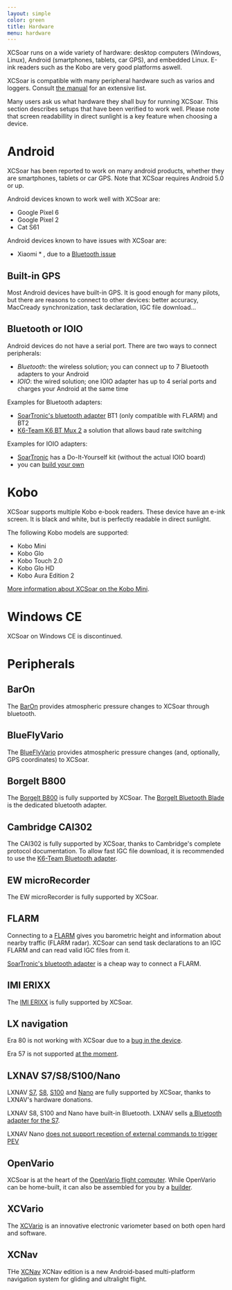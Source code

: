 ```yaml
---
layout: simple
color: green
title: Hardware
menu: hardware
---
```


XCSoar runs on a wide variety of hardware: desktop computers
(Windows, Linux), Android (smartphones, tablets, car GPS), and embedded Linux.
E-ink readers such as the Kobo are very good platforms aswell.

XCSoar is compatible with many peripheral hardware such as varios and
loggers. Consult [the manual](/discover/manual.html) for an extensive
list.

Many users ask us what hardware they shall buy for running XCSoar.  This
section describes setups that have been verified to work well.  Please note
that screen readabillity in direct sunlight is a key feature when choosing a
device.

# Android

XCSoar has been reported to work on many android products, whether they are
smartphones, tablets or car GPS.  Note that XCSoar requires Android 5.0 or up.

Android devices known to work well with XCSoar are:
-   Google Pixel 6
-   Google Pixel 2
-   Cat S61

Android devices known to have issues with XCSoar are:
-   Xiaomi * , due to a [Bluetooth issue](https://github.com/XCSoar/XCSoar/issues/1279)


## Built-in GPS

Most Android devices have built-in GPS. It is good enough for many pilots,
but there are reasons to connect to other devices: better accuracy,
MacCready synchronization, task declaration, IGC file download...

## Bluetooth or IOIO

Android devices do not have a serial port. There are two ways to
connect peripherals:

- *Bluetooth*: the wireless solution; you can connect up to 7
  Bluetooth adapters to your Android
- *IOIO*: the wired solution; one IOIO adapter has up to 4 serial
  ports and charges your Android at the same time

Examples for Bluetooth adapters:

- [SoarTronic's bluetooth adapter](http://www.soartronic.net/products)
  BT1 (only compatible with FLARM) and BT2
- [K6-Team K6 BT Mux 2](https://www.k6-team.de/K6-Bt-Mux-2-NMEA-Multiplexer-mit-Bluetooth)
  a solution that allows baud rate switching

Examples for IOIO adapters:

- [SoarTronic](http://www.soartronic.net/products) has a Do-It-Yourself kit
  (without the actual IOIO board)
- you can [build your own](https://github.com/ytai/ioio/wiki)

# Kobo

XCSoar supports multiple Kobo e-book readers. These device have an e-ink screen.
It is black and white, but is perfectly readable in direct sunlight.

The following Kobo models are supported:

- Kobo Mini
- Kobo Glo
- Kobo Touch 2.0
- Kobo Glo HD
- Kobo Aura Edition 2

[More information about XCSoar on the Kobo Mini](https://max.kellermann.name/projects/xcsoar/kobo.html).

# Windows CE

XCSoar on Windows CE is discontinued.

# Peripherals

## BarOn

The [BarOn](http://aero--tech.ru/en/#BARON) provides atmospheric pressure
changes to XCSoar through bluetooth.

## BlueFlyVario

The [BlueFlyVario](https://www.blueflyvario.com/) provides atmospheric pressure
changes (and, optionally, GPS coordinates) to XCSoar.

## Borgelt B800

The [Borgelt B800](http://www.borgeltinstruments.com/?page_id=48)
is fully supported by XCSoar.
The [Borgelt Bluetooth Blade](http://www.borgeltinstruments.com/?page_id=156)
is the dedicated bluetooth adapter.

## Cambridge CAI302

The CAI302 is fully supported by XCSoar, thanks to Cambridge's
complete protocol documentation. To allow fast IGC file download, it
is recommended to use the
[K6-Team Bluetooth adapter](https://www.k6-team.de/K6-Bt-Mux-2-NMEA-Multiplexer-mit-Bluetooth).

## EW microRecorder

The EW microRecorder is fully supported by XCSoar.

## FLARM

Connecting to a [FLARM](https://flarm.com) gives you barometric height and information
about nearby traffic (FLARM radar). XCSoar can send task declarations
to an IGC FLARM and can read valid IGC files from it.

[SoarTronic's bluetooth adapter](http://www.soartronic.net/products) is a
cheap way to connect a FLARM.

## IMI ERIXX

The [IMI ERIXX](http://www.imi-gliding.com/products/erixx-flight-recorder.html)
is fully supported by XCSoar.

LX navigation
-------------

Era 80 is not working with XCSoar due to a [bug in the device](https://github.com/XCSoar/XCSoar/issues/415).

Era 57 is not supported [at the moment](https://github.com/XCSoar/XCSoar/issues/389).

## LXNAV S7/S8/S100/Nano

LXNAV [S7](https://gliding.lxnav.com/products/s7/), [S8](https://gliding.lxnav.com/products/s8/),
[S100](https://gliding.lxnav.com/products/s100/) and [Nano](https://gliding.lxnav.com/products/nano/)
are fully supported by XCSoar, thanks to LXNAV's hardware donations.

LXNAV S8, S100 and Nano have built-in Bluetooth.
LXNAV sells [a Bluetooth adapter for the S7](https://gliding.lxnav.com/products/s7-s8-s80-bluetooth-module/).

LXNAV Nano [does not support reception of external commands to trigger PEV](https://github.com/XCSoar/XCSoar/issues/1242)


## OpenVario

XCSoar is at the heart of the [OpenVario flight computer](https://www.openvario.org/doku.php).
While OpenVario can be home-built, it can also be assembled for you by a [builder](https://www.openvario.org/doku.php?id=builders:top).

## XCVario

The [XCVario](https://xcvario.com) is an innovative electronic variometer based on both open hard and software.

## XCNav

THe [XCNav](https://xcnav.de/) XCNav edition is a new Android-based multi-platform navigation system for gliding and ultralight flight.
